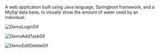 A web application built using Java language, Springboot framework, and a MySql data base, to visually show the amount of water used by an individual.





![DemoLoginGif](https://user-images.githubusercontent.com/87451394/198913447-885c1671-ba4b-4081-886d-73f3bc3bd4fe.gif)

![DemoAddTaskGif](https://user-images.githubusercontent.com/87451394/198913471-023c6ec4-583c-41d5-9147-c5e4709609e3.gif)

![DemoEditDeleteGif](https://user-images.githubusercontent.com/87451394/198913480-d21107f6-482c-4108-92dd-4b79a6314e2c.gif)
